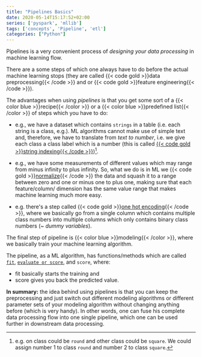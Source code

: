```yaml
---
title: "Pipelines Basics"
date: 2020-05-14T15:17:52+02:00
series: ['pyspark', 'mllib']
tags: ['concepts', 'Pipeline', 'etl'] 
categories: ["Python"]
---
```


Pipelines is a very convenient process of _designing your data processing_ in machine learning flow. 

There are a some steps of which one always have to do before the actual machine learning stops (they are called {{< code gold >}}data preprocessing{{< /code >}} and or {{< code gold >}}feature engineering{{< /code >}}). 

The advantages when using _pipelines_ is that you get some sort of a {{< color blue >}}recipe{{< /color >}} or a {{< color blue >}}predefined list{{< /color >}} of steps which you have to do:

- e.g., we have a dataset which contains `strings` in a table (i.e. each string is a class, e.g.). ML algorithms cannot make use of simple text and, therefore, we have to translate from _text to number_, i.e. we give each class a class label which is a number (this is called [{{< code gold >}}string indexing{{< /code >}}](/posts/python/pyspark/setting-ml-pipelines#string-indexing))[^1].

- e.g., we have some measurements of different values which may range from minus infinity to plus infinity. So, what we do is in ML we {{< code gold >}}[normalize](/posts/python/pyspark/setting-ml-pipelines#normalizing){{< /code >}} the data and squash it to a range between zero and one or minus one to plus one, making sure that each feature/column/ dimension has the same value range that makes machine learning much more easy.

- e.g. there's a step called {{< code gold >}}[one hot encoding](/posts/python/pyspark/setting-ml-pipelines#one-hot-encoding){{< /code >}}, where we basically go from a single column which contains multiple class numbers into multiple columns which only contains binary class numbers (\~ _dummy variables_). 

The final step of pipeline is {{< color blue >}}modeling{{< /color >}}, where we basically train your machine learning algorithm. 

The pipeline, as a ML algorithm, has functions/methods which are called [`fit`](/posts/python/pyspark/setting-ml-pipelines#splitting-training-validation), [`evaluate or score`](/posts/python/pyspark/setting-ml-pipelines#evaluation), and `score`, where: 
- fit basically starts the training and 
- score gives you back the predicted value. 

**In summary:** the idea behind using pipelines is that you can keep the preprocessing and just switch out different modeling algorithms or different parameter sets of your modeling algorithm without changing anything before (which is very handy). In other words, one can fuse his complete data processing flow into one single pipeline, which one can be used further in downstream data processing.

[^1]: e.g. on class could be `round` and other class could be `square`. We could assign number 1 to class `round` and number 2 to class `square`.